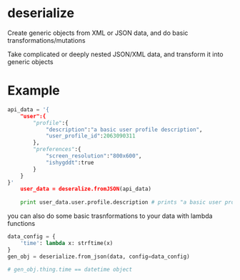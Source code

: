 # deserialize
Create generic objects from XML or JSON data, and do basic transformations/mutations

Take complicated or deeply nested JSON/XML data, and transform it into generic objects

Example
======
```python
api_data = '{
    "user":{
        "profile":{
            "description":"a basic user profile description",
            "user_profile_id":2063090311
        },
        "preferences":{
            "screen_resolution":"800x600",
            "ishygddt":true
        }
    }
}'
	user_data = deseralize.fromJSON(api_data)
	
	print user_data.user.profile.description # prints "a basic user profile description"
```
you can also do some basic trasnformations to your data with lambda functions

```python
data_config = {
    'time': lambda x: strftime(x)
}
gen_obj = deserialize.from_json(data, config=data_config)

# gen_obj.thing.time == datetime object

```
